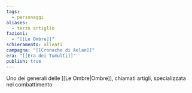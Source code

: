 ```yaml
---
tags:
  - personaggi
aliases:
  - terzo artiglio
fazioni:
  - "[[Le Ombre]]"
schieramento: alleati
campagna: "[[Cronache di Aelan]]"
era: "[[Era dei Tumulti]]"
publish: true
---
```

Uno dei generali delle [[Le Ombre|Ombre]], chiamati artigli, specializzata nel combattimento